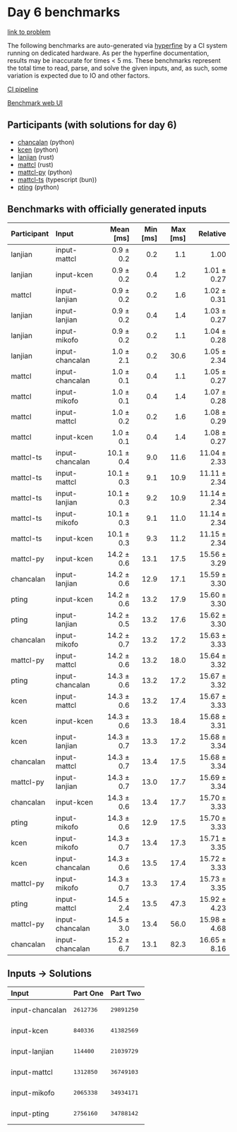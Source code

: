 # Day 6 benchmarks

[link to problem](https://adventofcode.com/2023/day/6)

The following benchmarks are auto-generated via
[hyperfine](https://github.com/sharkdp/hyperfine) by a CI system running on
dedicated hardware. As per the hyperfine documentation, results may be
inaccurate for times < 5 ms. These benchmarks represent the total time to read,
parse, and solve the given inputs, and, as such, some variation is expected due
to IO and other factors.

[CI pipeline](http://ci.papercode.net:8080/teams/main/pipelines/aoc2023)

[Benchmark web UI](https://aoc.ancalagon.black)


## Participants (with solutions for day 6)

- [chancalan](https://github.com/chancalan/aoc2023) (python)
- [kcen](https://github.com/kcen/aoc2023) (python)
- [lanjian](https://github.com/lanjian/aoc-2023) (rust)
- [mattcl](https://github.com/mattcl/aoc2023) (rust)
- [mattcl-py](https://github.com/mattcl/aoc2023-py) (python)
- [mattcl-ts](https://github.com/mattcl/aoc2023-js) (typescript (bun))
- [pting](https://github.com/pting/aoc2023) (python)


## Benchmarks with officially generated inputs

| Participant | Input | Mean [ms] | Min [ms] | Max [ms] | Relative |
|:---|:---|---:|---:|---:|---:|
| lanjian | input-mattcl | 0.9 ± 0.2 | 0.2 | 1.1 | 1.00 |
| lanjian | input-kcen | 0.9 ± 0.2 | 0.4 | 1.2 | 1.01 ± 0.27 |
| mattcl | input-lanjian | 0.9 ± 0.2 | 0.2 | 1.6 | 1.02 ± 0.31 |
| lanjian | input-lanjian | 0.9 ± 0.2 | 0.4 | 1.4 | 1.03 ± 0.27 |
| lanjian | input-mikofo | 0.9 ± 0.2 | 0.2 | 1.1 | 1.04 ± 0.28 |
| lanjian | input-chancalan | 1.0 ± 2.1 | 0.2 | 30.6 | 1.05 ± 2.34 |
| mattcl | input-chancalan | 1.0 ± 0.1 | 0.4 | 1.1 | 1.05 ± 0.27 |
| mattcl | input-mikofo | 1.0 ± 0.1 | 0.4 | 1.4 | 1.07 ± 0.28 |
| mattcl | input-mattcl | 1.0 ± 0.2 | 0.2 | 1.6 | 1.08 ± 0.29 |
| mattcl | input-kcen | 1.0 ± 0.1 | 0.4 | 1.4 | 1.08 ± 0.27 |
| mattcl-ts | input-chancalan | 10.1 ± 0.4 | 9.0 | 11.6 | 11.04 ± 2.33 |
| mattcl-ts | input-mattcl | 10.1 ± 0.3 | 9.1 | 10.9 | 11.11 ± 2.34 |
| mattcl-ts | input-lanjian | 10.1 ± 0.3 | 9.2 | 10.9 | 11.14 ± 2.34 |
| mattcl-ts | input-mikofo | 10.1 ± 0.3 | 9.1 | 11.0 | 11.14 ± 2.34 |
| mattcl-ts | input-kcen | 10.1 ± 0.3 | 9.3 | 11.2 | 11.15 ± 2.34 |
| mattcl-py | input-kcen | 14.2 ± 0.6 | 13.1 | 17.5 | 15.56 ± 3.29 |
| chancalan | input-lanjian | 14.2 ± 0.6 | 12.9 | 17.1 | 15.59 ± 3.30 |
| pting | input-kcen | 14.2 ± 0.6 | 13.2 | 17.9 | 15.60 ± 3.30 |
| pting | input-lanjian | 14.2 ± 0.5 | 13.2 | 17.6 | 15.62 ± 3.30 |
| chancalan | input-mikofo | 14.2 ± 0.7 | 13.2 | 17.2 | 15.63 ± 3.33 |
| mattcl-py | input-mattcl | 14.2 ± 0.6 | 13.2 | 18.0 | 15.64 ± 3.32 |
| pting | input-chancalan | 14.3 ± 0.6 | 13.2 | 17.2 | 15.67 ± 3.32 |
| kcen | input-mattcl | 14.3 ± 0.6 | 13.2 | 17.4 | 15.67 ± 3.33 |
| kcen | input-kcen | 14.3 ± 0.6 | 13.3 | 18.4 | 15.68 ± 3.31 |
| kcen | input-lanjian | 14.3 ± 0.7 | 13.3 | 17.2 | 15.68 ± 3.34 |
| chancalan | input-mattcl | 14.3 ± 0.7 | 13.4 | 17.5 | 15.68 ± 3.34 |
| mattcl-py | input-lanjian | 14.3 ± 0.7 | 13.0 | 17.7 | 15.69 ± 3.34 |
| chancalan | input-kcen | 14.3 ± 0.6 | 13.4 | 17.7 | 15.70 ± 3.33 |
| pting | input-mikofo | 14.3 ± 0.6 | 12.9 | 17.5 | 15.70 ± 3.33 |
| kcen | input-mikofo | 14.3 ± 0.7 | 13.4 | 17.3 | 15.71 ± 3.35 |
| kcen | input-chancalan | 14.3 ± 0.6 | 13.5 | 17.4 | 15.72 ± 3.33 |
| mattcl-py | input-mikofo | 14.3 ± 0.7 | 13.3 | 17.4 | 15.73 ± 3.35 |
| pting | input-mattcl | 14.5 ± 2.4 | 13.5 | 47.3 | 15.92 ± 4.23 |
| mattcl-py | input-chancalan | 14.5 ± 3.0 | 13.4 | 56.0 | 15.98 ± 4.68 |
| chancalan | input-chancalan | 15.2 ± 6.7 | 13.1 | 82.3 | 16.65 ± 8.16 |


## Inputs -> Solutions

| Input | Part One | Part Two |
|:---|:---|:---|
|input-chancalan|<pre>2612736</pre>|<pre>29891250</pre>|
|input-kcen|<pre>840336</pre>|<pre>41382569</pre>|
|input-lanjian|<pre>114400</pre>|<pre>21039729</pre>|
|input-mattcl|<pre>1312850</pre>|<pre>36749103</pre>|
|input-mikofo|<pre>2065338</pre>|<pre>34934171</pre>|
|input-pting|<pre>2756160</pre>|<pre>34788142</pre>|